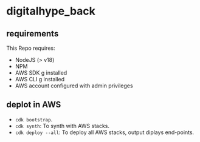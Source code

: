 # digitalhype_back

## requirements
This Repo requires:

- NodeJS (> v18)
- NPM
- AWS SDK g installed
- AWS CLI g installed
- AWS account configured with admin privileges

## deplot in AWS

- `cdk bootstrap`.
- `cdk synth`: To synth with AWS stacks.
- `cdk deploy --all`: To deploy all AWS stacks, output diplays end-points.